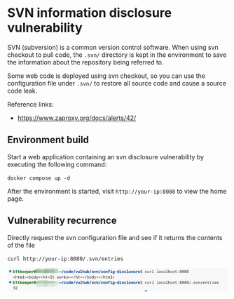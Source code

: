 # SVN information disclosure vulnerability

SVN (subversion) is a common version control software. When using svn checkout to pull code, the `.svn/` directory is kept in the environment to save the information about the repository being referred to.

Some web code is deployed using svn checkout, so you can use the configuration file under `.svn/` to restore all source code and cause a source code leak.

Reference links:

- <https://www.zaproxy.org/docs/alerts/42/>

## Environment build

Start a web application containing an svn disclosure vulnerability by executing the following command:

```
docker compose up -d
```

After the environment is started, visit ``http://your-ip:8080`` to view the home page.

## Vulnerability recurrence

Directly request the svn configuration file and see if it returns the contents of the file
```
curl http://your-ip:8080/.svn/entries
```

![verified](./verified.png)

